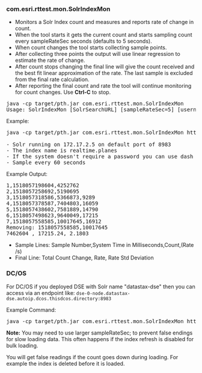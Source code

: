 ### com.esri.rttest.mon.SolrIndexMon

- Monitors a Solr Index count and measures and reports rate of change in count.  
- When the tool starts it gets the current count and starts sampling count every sampleRateSec seconds (defaults to 5 seconds).
- When count changes the tool starts collecting sample points. 
- After collecting three points the output will use linear regression to estimate the rate of change.
- After count stops changing the final line will give the count received and the best fit linear approximation of the rate.  The last sample is excluded from the final rate calculation.
- After reporting the final count and rate the tool will continue monitoring for count changes.  Use **Ctrl-C** to stop.

<pre>
java -cp target/pth.jar com.esri.rttest.mon.SolrIndexMon
Usage: SolrIndexMon [SolrSearchURL] [sampleRateSec=5] [username=""] [password==""] 
</pre>

Example:

<pre>
java -cp target/pth.jar com.esri.rttest.mon.SolrIndexMon http://172.17.2.5:8983/solr/realtime.planes 60

- Solr running on 172.17.2.5 on default port of 8983
- The index name is realtime.planes
- If the system doesn't require a password you can use dash
- Sample every 60 seconds
</pre>

Example Output:
<pre>
1,1518057198604,4252762
2,1518057258692,5190695
3,1518057318586,5366873,9289
4,1518057378587,7404803,16059
5,1518057438602,7581889,14790
6,1518057498623,9640049,17215
7,1518057558585,10017645,16912
Removing: 1518057558585,10017645
7462604 , 17215.24, 2.1803
</pre>

- Sample Lines: Sample Number,System Time in Milliseconds,Count,(Rate /s)
- Final Line: Total Count Change, Rate, Rate Std Deviation 

### DC/OS

For DC/OS if you deployed DSE with Solr name "datastax-dse" then you can access via an endpoint like: `dse-0-node.datastax-dse.autoip.dcos.thisdcos.directory:8983`

Example Command:
<pre>
java -cp target/pth.jar com.esri.rttest.mon.SolrIndexMon http://dse-0-node.datastax-dse.autoip.dcos.thisdcos.directory:8983/solr/realtime.planes 60
</pre>

**Note:** You may need to use larger sampleRateSec; to prevent false endings for slow loading data. This often happens if the index refresh is disabled for bulk loading.

You will get false readings if the count goes down during loading.  For example the index is deleted before it is loaded. 

